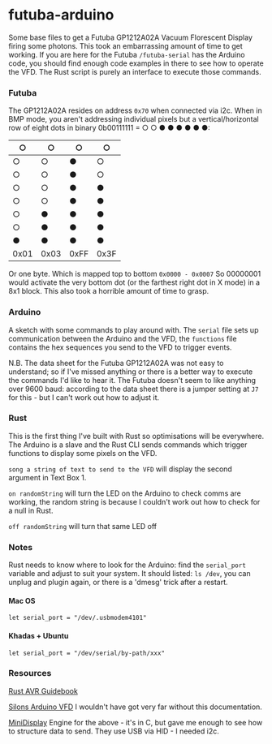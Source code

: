 # futuba-arduino

Some base files to get a Futuba GP1212A02A Vacuum Florescent Display firing some photons. This took an embarrassing amount of time to get working. If you are here for the Futuba `/futuba-serial` has the Arduino code, you should find enough code examples in there to see how to operate the VFD. The Rust script is purely an interface to execute those commands.

### Futuba
The GP1212A02A resides on address `0x70` when connected via i2c. 
When in BMP mode, you aren't addressing individual pixels but a vertical/horizontal row of eight dots in binary 0b00111111 = ○ ○ ● ● ● ● ● ●:


| ○ | ○ | ○ | ○ | 
|---|---|---|---|
| ○ | ○ | ● | ○ |
| ○ | ○ | ● | ○ |
| ○ | ○ | ● | ● |
| ○ | ○ | ● | ● |
| ○ | ● | ● | ● |
| ○ | ● | ● | ● |
| ● | ● | ● | ● |
| 0x01 | 0x03 | 0xFF | 0x3F |

Or one byte. Which is mapped top to bottom `0x0000 - 0x0007`
So 00000001 would activate the very bottom dot (or the farthest right dot in X mode) in a 8x1 block. This also took a horrible amount of time to grasp.

### Arduino
A sketch with some commands to play around with. The `serial` file sets up communication between the Arduino and the VFD, the `functions` file contains the hex sequences you send to the VFD to trigger events. 

N.B. The data sheet for the Futuba GP1212A02A was not easy to understand; so if I've missed anything or there is a better way to execute the commands I'd like to hear it. The Futuba doesn't seem to like anything over 9600 baud: according to the data sheet there is a jumper setting at `J7` for this - but I can't work out how to adjust it.

### Rust
This is the first thing I've built with Rust so optimisations will be everywhere. The Arduino is a slave and the Rust CLI sends commands which trigger functions to display some pixels on the VFD.

`song a string of text to send to the VFD` will display the second argument in Text Box 1.

`on randomString` will turn the LED on the Arduino to check comms are working, the random string is because I couldn't work out how to check for a null in Rust.

`off randomString` will turn that same LED off


### Notes
Rust needs to know where to look for the Arduino: find the `serial_port` variable and adjust to suit your system. It should listed: `ls /dev`, you can unplug and plugin again, or there is a 'dmesg' trick after a restart.

#### Mac OS
`let serial_port = "/dev/.usbmodem4101"`
#### Khadas + Ubuntu
`let serial_port = "/dev/serial/by-path/xxx"`


### Resources
[Rust AVR Guidebook](https://book.avr-rust.com)

[Silons Arduino VFD](https://slions.net/threads/arduino-micro-noritake-vfd.40/) I wouldn't have got very far without this documentation.

[MiniDisplay](https://github.com/Slion/MiniDisplay/blob/master/README.md)  Engine for the above - it's in C, but gave me enough to see how to structure data to send. They use USB via HID - I needed i2c.

